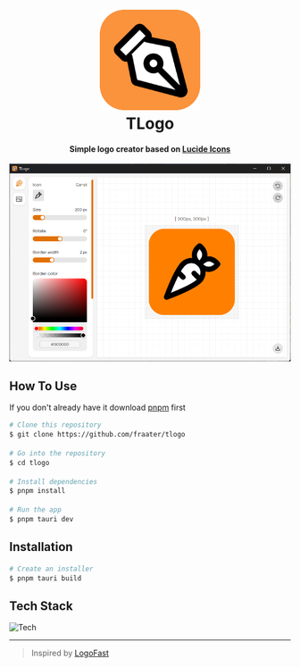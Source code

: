 <h1 align="center">
    <br>
    <img src="./img/logo.png" alt="TLogo" width="180" />
    <br>
    TLogo
</h1>

<h4 align="center">Simple logo creator based on <a href="https://lucide.dev/">Lucide Icons</a></h4>

![showcase](./img/showcase.png)

## How To Use

If you don't already have it download [pnpm](https://pnpm.io/) first

```bash
# Clone this repository
$ git clone https://github.com/fraater/tlogo

# Go into the repository
$ cd tlogo

# Install dependencies
$ pnpm install

# Run the app
$ pnpm tauri dev
```

## Installation

```bash
# Create an installer
$ pnpm tauri build
```

## Tech Stack

![Tech](https://skillicons.dev/icons?i=tauri,vite,react,ts,tailwind)

---

> Inspired by [LogoFast](https://shipfa.st/tools/logo-fast)
